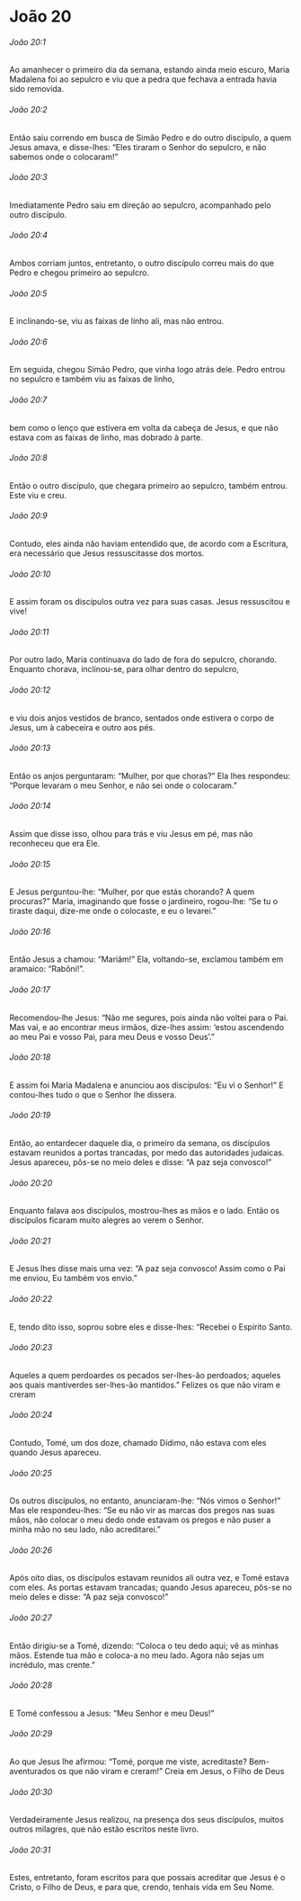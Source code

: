 # João 20

###### João 20:1

Ao amanhecer o primeiro dia da semana, estando ainda meio escuro, Maria Madalena foi ao sepulcro e viu que a pedra que fechava a entrada havia sido removida.

###### João 20:2

Então saiu correndo em busca de Simão Pedro e do outro discípulo, a quem Jesus amava, e disse-lhes: “Eles tiraram o Senhor do sepulcro, e não sabemos onde o colocaram!”

###### João 20:3

Imediatamente Pedro saiu em direção ao sepulcro, acompanhado pelo outro discípulo.

###### João 20:4

Ambos corriam juntos, entretanto, o outro discípulo correu mais do que Pedro e chegou primeiro ao sepulcro.

###### João 20:5

E inclinando-se, viu as faixas de linho ali, mas não entrou.

###### João 20:6

Em seguida, chegou Simão Pedro, que vinha logo atrás dele. Pedro entrou no sepulcro e também viu as faixas de linho,

###### João 20:7

bem como o lenço que estivera em volta da cabeça de Jesus, e que não estava com as faixas de linho, mas dobrado à parte.

###### João 20:8

Então o outro discípulo, que chegara primeiro ao sepulcro, também entrou. Este viu e creu.

###### João 20:9

Contudo, eles ainda não haviam entendido que, de acordo com a Escritura, era necessário que Jesus ressuscitasse dos mortos.

###### João 20:10

E assim foram os discípulos outra vez para suas casas. Jesus ressuscitou e vive!

###### João 20:11

Por outro lado, Maria continuava do lado de fora do sepulcro, chorando. Enquanto chorava, inclinou-se, para olhar dentro do sepulcro,

###### João 20:12

e viu dois anjos vestidos de branco, sentados onde estivera o corpo de Jesus, um à cabeceira e outro aos pés.

###### João 20:13

Então os anjos perguntaram: “Mulher, por que choras?” Ela lhes respondeu: “Porque levaram o meu Senhor, e não sei onde o colocaram.”

###### João 20:14

Assim que disse isso, olhou para trás e viu Jesus em pé, mas não reconheceu que era Ele.

###### João 20:15

E Jesus perguntou-lhe: “Mulher, por que estás chorando? A quem procuras?” Maria, imaginando que fosse o jardineiro, rogou-lhe: “Se tu o tiraste daqui, dize-me onde o colocaste, e eu o levarei.”

###### João 20:16

Então Jesus a chamou: “Mariâm!” Ela, voltando-se, exclamou também em aramaico: “Rabôni!”.

###### João 20:17

Recomendou-lhe Jesus: “Não me segures, pois ainda não voltei para o Pai. Mas vai, e ao encontrar meus irmãos, dize-lhes assim: ‘estou ascendendo ao meu Pai e vosso Pai, para meu Deus e vosso Deus’.”

###### João 20:18

E assim foi Maria Madalena e anunciou aos discípulos: “Eu vi o Senhor!” E contou-lhes tudo o que o Senhor lhe dissera.

###### João 20:19

Então, ao entardecer daquele dia, o primeiro da semana, os discípulos estavam reunidos a portas trancadas, por medo das autoridades judaicas. Jesus apareceu, pôs-se no meio deles e disse: “A paz seja convosco!”

###### João 20:20

Enquanto falava aos discípulos, mostrou-lhes as mãos e o lado. Então os discípulos ficaram muito alegres ao verem o Senhor.

###### João 20:21

E Jesus lhes disse mais uma vez: “A paz seja convosco! Assim como o Pai me enviou, Eu também vos envio.”

###### João 20:22

E, tendo dito isso, soprou sobre eles e disse-lhes: “Recebei o Espírito Santo.

###### João 20:23

Aqueles a quem perdoardes os pecados ser-lhes-ão perdoados; aqueles aos quais mantiverdes ser-lhes-ão mantidos.” Felizes os que não viram e creram

###### João 20:24

Contudo, Tomé, um dos doze, chamado Dídimo, não estava com eles quando Jesus apareceu.

###### João 20:25

Os outros discípulos, no entanto, anunciaram-lhe: “Nós vimos o Senhor!” Mas ele respondeu-lhes: “Se eu não vir as marcas dos pregos nas suas mãos, não colocar o meu dedo onde estavam os pregos e não puser a minha mão no seu lado, não acreditarei.”

###### João 20:26

Após oito dias, os discípulos estavam reunidos ali outra vez, e Tomé estava com eles. As portas estavam trancadas; quando Jesus apareceu, pôs-se no meio deles e disse: “A paz seja convosco!”

###### João 20:27

Então dirigiu-se a Tomé, dizendo: “Coloca o teu dedo aqui; vê as minhas mãos. Estende tua mão e coloca-a no meu lado. Agora não sejas um incrédulo, mas crente.”

###### João 20:28

E Tomé confessou a Jesus: “Meu Senhor e meu Deus!”

###### João 20:29

Ao que Jesus lhe afirmou: “Tomé, porque me viste, acreditaste? Bem-aventurados os que não viram e creram!” Creia em Jesus, o Filho de Deus

###### João 20:30

Verdadeiramente Jesus realizou, na presença dos seus discípulos, muitos outros milagres, que não estão escritos neste livro.

###### João 20:31

Estes, entretanto, foram escritos para que possais acreditar que Jesus é o Cristo, o Filho de Deus, e para que, crendo, tenhais vida em Seu Nome.

